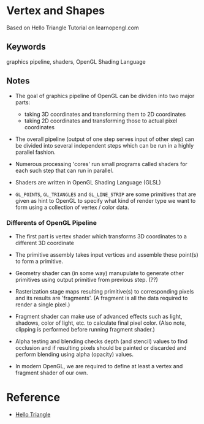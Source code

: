 # Vertex and Shapes

Based on Hello Triangle Tutorial on learnopengl.com

## Keywords
graphics pipeline, shaders, OpenGL Shading Language

## Notes
* The goal of graphics pipeline of OpenGL can be dividen into two major parts:
    * taking 3D coordinates and transforming them to 2D coordinates
    * taking 2D coordinates and transforming those to actual pixel coordinates

* The overall pipeline (output of one step serves input of other step) can be divided into several independent steps which can be run in a highly parallel fashion.
* Numerous processing 'cores' run small programs called shaders for each such step that can run in parallel.
* Shaders are written in OpenGL Shading Language (GLSL)
* `GL_POINTS`, `GL_TRIANGLES` and `GL_LINE_STRIP` are some primitives that are given as hint to OpenGL to specify what kind of render type we want to form using a collection of vertex / color data.

### Differents of OpenGL Pipeline
* The first part is vertex shader which transforms 3D coordinates to a different 3D coordinate
* The primitive assembly takes input vertices and assemble these point(s) to form a primitive.
* Geometry shader can (in some way) manupulate to generate other primitives using output primitive from previous step. (??)
* Rasterization stage maps resulting primitive(s) to corresponding pixels and its results are 'fragments'. (A fragment is all the data required to render a single pixel.)
* Fragment shader can make use of advanced effects such as light, shadows, color of light, etc. to calculate final pixel color. (Also note, clipping is performed before running fragment shader.)
* Alpha testing and blending checks depth (and stencil) values to find occlusion and if resulting pixels should be painted or discarded and perform blending using alpha (opacity) values.

* In modern OpenGL, we are required to define at least a vertex and fragment shader of our own.

# Reference
* [Hello Triangle](https://learnopengl.com/Getting-started/Hello-Triangle)
